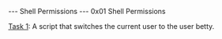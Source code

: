 --- Shell Permissions ---
0x01 Shell Permissions

[Task 1](): A script that switches the current user to the user betty. </br>
